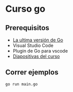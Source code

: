 # Curso go

## Prerequisitos

- [La ultima versión de Go](https://go.dev/dl/)
- Visual Studio Code
- Plugin de Go para vscode
- [Diapositivas del curso](https://docs.google.com/presentation/d/10Xk5L8LfVOjdufrOWvs8tgg0KfTPF0OJZSuKOu0ZIfk)

## Correr ejemplos

`go run main.go`